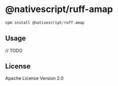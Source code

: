 # @nativescript/ruff-amap

```javascript
npm install @nativescript/ruff-amap
```

## Usage

// TODO

## License

Apache License Version 2.0
